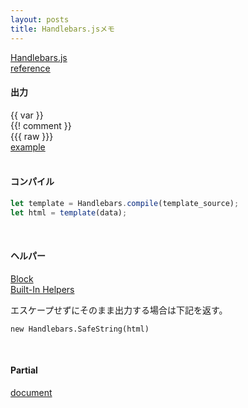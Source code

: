 ```yaml
---
layout: posts
title: Handlebars.jsメモ
---
```

[Handlebars.js](http://handlebarsjs.com/)  
[reference](http://handlebarsjs.com/reference.html)  

#### 出力
\{\{ var \}\}  
\{\{! comment \}\}  
\{\{\{ raw \}\}\}  
[example](http://jsdo.it/38elements/handlebarsjs-1)  
<br>

#### コンパイル

```javascript
let template = Handlebars.compile(template_source);
let html = template(data);
```
<br>

#### ヘルパー

[Block](http://handlebarsjs.com/block_helpers.html)  
[Built-In Helpers](http://handlebarsjs.com/builtin_helpers.html)  

エスケープせずにそのまま出力する場合は下記を返す。

```
new Handlebars.SafeString(html)
```
<br>

#### Partial

[document](http://handlebarsjs.com/partials.html)  
<br>
